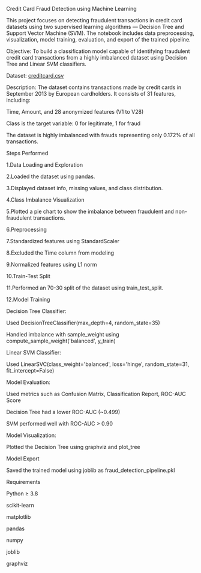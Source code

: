 Credit Card Fraud Detection using Machine Learning

  This project focuses on detecting fraudulent transactions in credit card datasets using two supervised learning algorithms — Decision Tree and Support Vector Machine (SVM). The notebook includes data preprocessing, visualization, model training, evaluation, and export of the trained pipeline.

Objective:
  To build a classification model capable of identifying fraudulent credit card transactions from a highly imbalanced dataset using Decision Tree and Linear SVM classifiers.



Dataset: [creditcard.csv](https://cf-courses-data.s3.us.cloud-object-storage.appdomain.cloud/IBMDeveloperSkillsNetwork-ML0101EN-SkillsNetwork/labs/Module%203/data/creditcard.csv)

Description: The dataset contains transactions made by credit cards in September 2013 by European cardholders. It consists of 31 features, including:

  Time, Amount, and 28 anonymized features (V1 to V28)

  Class is the target variable: 0 for legitimate, 1 for fraud

  The dataset is highly imbalanced with frauds representing only 0.172% of all transactions.


Steps Performed

  1.Data Loading and Exploration

  2.Loaded the dataset using pandas.

  3.Displayed dataset info, missing values, and class distribution.

  4.Class Imbalance Visualization

  5.Plotted a pie chart to show the imbalance between fraudulent and non-fraudulent transactions.

  6.Preprocessing

  7.Standardized features using StandardScaler

  8.Excluded the Time column from modeling

  9.Normalized features using L1 norm

  10.Train-Test Split

  11.Performed an 70-30 split of the dataset using train_test_split.

  12.Model Training
  

Decision Tree Classifier:

  Used DecisionTreeClassifier(max_depth=4, random_state=35)

  Handled imbalance with sample_weight using compute_sample_weight('balanced', y_train)
  

Linear SVM Classifier:

  Used LinearSVC(class_weight='balanced', loss='hinge', random_state=31, fit_intercept=False)
  

Model Evaluation:

  Used metrics such as Confusion Matrix, Classification Report, ROC-AUC Score

  Decision Tree had a lower ROC-AUC (~0.499)

  SVM performed well with ROC-AUC > 0.90
  

Model Visualization:

  Plotted the Decision Tree using graphviz and plot_tree

  Model Export

Saved the trained model using joblib as fraud_detection_pipeline.pkl



Requirements

Python ≥ 3.8

scikit-learn

matplotlib

pandas

numpy

joblib

graphviz

